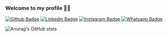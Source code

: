 ### Welcome to my profile 🙋‍♂️

[![Github Badge](https://img.shields.io/badge/-Github-000?style=flat-square&logo=Github&logoColor=white&link=https://github.com/eng-gabrielscardoso)](https://github.com/eng-gabrielscardoso)
[![Linkedin Badge](https://img.shields.io/badge/-LinkedIn-blue?style=flat-square&logo=Linkedin&logoColor=white&link=https://www.linkedin.com/in/eng-gabrielscardoso/)](https://www.linkedin.com/in/eng-gabrielscardoso/)
[![Instagram Badge](https://img.shields.io/badge/Instagram-E4405F?style=for-the-badge&logo=instagram&logoColor=white)](https://instagram.com/eng.gabrielscardoso)
[![Whatsapp Badge](https://img.shields.io/badge/WhatsApp-25D366?style=for-the-badge&logo=whatsapp&logoColor=white)](https://wa.me/message/MIMKTQZXE6ABL1)

![Anurag's GitHub stats](https://github-readme-stats.vercel.app/api?username=anuraghazra&show_icons=true&theme=radical)

